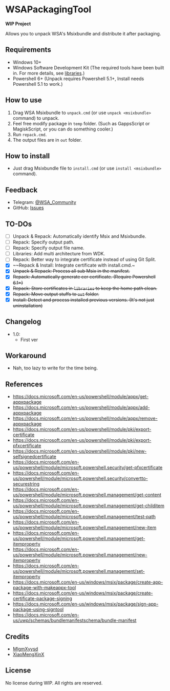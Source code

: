 # WSAPackagingTool

**WIP Project**

Allows you to unpack WSA's Msixbundle and distribute it after packaging.

## Requirements

- Windows 10+
- Windows Software Development Kit (The required tools have been built in. For more details, see [libraries](libraries/README.md).)
- Powershell 6+ (Unpack requires Powershell 5.1+, Install needs Powershell 5.1 to work.)

## How to use

1. Drag WSA Msixbundle to `unpack.cmd` (or use `unpack <msixbundle>` command) to unpack.
2. Feel free modify package in `temp` folder. (Such as GappsScript or MagiskScript, or you can do something cooler.)
3. Run `repack.cmd`.
4. The output files are in `out` folder.

## How to install

- Just drag Msixbundle file to `install.cmd` (or use `install <msixbundle>` command).

## Feedback
- Telegram: [@WSA_Community](https://t.me/wsa_community)
- GitHub: [Issues](https://github.com/WSA-Community/WSAPackageTool/issues)

## TO-DOs

- [ ] Unpack & Repack: Automatically identify Msix and Msixbundle.
- [ ] Repack: Specify output path.
- [ ] Repack: Specify output file name.
- [ ] Libraries: Add multi architecture from WDK.
- [ ] Repack: Better way to integrate certificate instead of using Git Split.
- [x] ~~Repack & Install: Integrate certificate with install.cmd.~
- [x] ~~Unpack & Repack: Process all sub Msix in the manifest.~~
- [x] ~~Repack: Automatically generate cer certificate. (Require Powershell 6.1+)~~
- [x] ~~Repack: Store certificates in `libraries` to keep the home path clean.~~
- [x] ~~Repack: Move output stuffs to `out` folder.~~
- [x] ~~Install: Detect and process installed previous versions. (It's not just uninstallation)~~

## Changelog
- 1.0:
	- First ver

## Workaround
- Nah, too lazy to write for the time being.

## References
- https://docs.microsoft.com/en-us/powershell/module/appx/get-appxpackage
- https://docs.microsoft.com/en-us/powershell/module/appx/add-appxpackage
- https://docs.microsoft.com/en-us/powershell/module/appx/remove-appxpackage
- https://docs.microsoft.com/en-us/powershell/module/pki/export-certificate
- https://docs.microsoft.com/en-us/powershell/module/pki/export-pfxcertificate
- https://docs.microsoft.com/en-us/powershell/module/pki/new-selfsignedcertificate
- https://docs.microsoft.com/en-us/powershell/module/microsoft.powershell.security/get-pfxcertificate
- https://docs.microsoft.com/en-us/powershell/module/microsoft.powershell.security/convertto-securestring
- https://docs.microsoft.com/en-us/powershell/module/microsoft.powershell.management/get-content
- https://docs.microsoft.com/en-us/powershell/module/microsoft.powershell.management/get-childitem
- https://docs.microsoft.com/en-us/powershell/module/microsoft.powershell.management/test-path
- https://docs.microsoft.com/en-us/powershell/module/microsoft.powershell.management/new-item
- https://docs.microsoft.com/en-us/powershell/module/microsoft.powershell.management/get-itemproperty
- https://docs.microsoft.com/en-us/powershell/module/microsoft.powershell.management/new-itemproperty
- https://docs.microsoft.com/en-us/powershell/module/microsoft.powershell.management/set-itemproperty
- https://docs.microsoft.com/en-us/windows/msix/package/create-app-package-with-makeappx-tool
- https://docs.microsoft.com/en-us/windows/msix/package/create-certificate-package-signing
- https://docs.microsoft.com/en-us/windows/msix/package/sign-app-package-using-signtool
- https://docs.microsoft.com/en-us/uwp/schemas/bundlemanifestschema/bundle-manifest

## Credits
- [MlgmXyysd](https://github.com/MlgmXyysd)
- [XiaoMengXinX](https://github.com/XiaomengxinX)

## License

No license during WIP. All rights are reserved.

